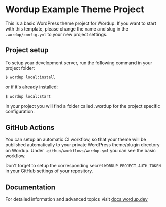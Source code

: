 Wordup Example Theme Project
============================

This is a basic WordPress theme project for Wordup. If you want to start with this template, please change the name and slug in the `.wordup/config.yml` to your new project settings.

## Project setup 

To setup your development server, run the following command in your project folder:

```sh
$ wordup local:install
```

or if it's already installed:

```sh
$ wordup local:start
```

In your project you will find a folder called .wordup for the project specific configuration. 

## GitHub Actions

You can setup an automatic CI workflow, so that your theme will be published automatically to your private WordPress theme/plugin directory on Wordup. Under `.github/workflows/wordup.yml` you can see the basic workflow.

Don't forget to setup the corresponding secret `WORDUP_PROJECT_AUTH_TOKEN` in your GitHub settings of your repository.

## Documentation

For detailed information and advanced topics visit [docs.wordup.dev](https://docs.wordup.dev)

